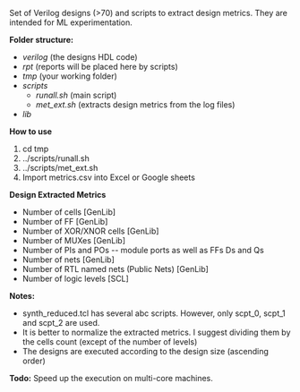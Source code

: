 Set of Verilog designs (>70) and scripts to extract design metrics. They are intended for ML experimentation.

**Folder structure:**
- *verilog* (the designs HDL code)
- *rpt* (reports will be placed here by scripts)
- *tmp* (your working folder)
- *scripts*
  - *runall.sh* (main script)
  - *met_ext.sh* (extracts design metrics from the log files)
- *lib*

**How to use**
1) cd tmp
2) ../scripts/runall.sh
3) ../scripts/met_ext.sh
4) Import metrics.csv into Excel or Google sheets

**Design Extracted Metrics**
- Number of cells [GenLib]
- Number of FF [GenLib]
- Number of XOR/XNOR cells [GenLib]
- Number of MUXes [GenLib]
- Number of PIs and POs -- module ports as well as FFs Ds and Qs
- Number of nets [GenLib] 
- Number of RTL named nets (Public Nets) [GenLib]
- Number of logic levels [SCL]

**Notes:**
- synth_reduced.tcl has several abc scripts. However, only scpt_0, scpt_1 and scpt_2 are used.
- It is better to normalize the extracted metrics. I suggest dividing them by the cells count (except of the number of levels)
- The designs are executed according to the design size (ascending order)

**Todo:**
Speed up the execution on multi-core machines.
